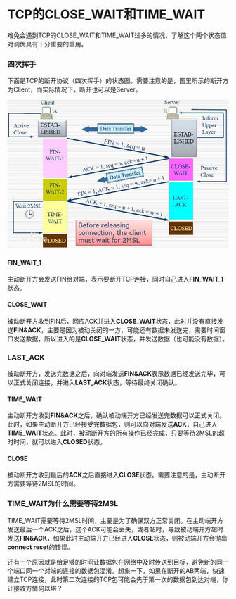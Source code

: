 # TCP的CLOSE_WAIT和TIME_WAIT 

难免会遇到TCP的CLOSE_WAIT和TIME_WAIT过多的情况，了解这个两个状态值对调优具有十分重要的重用。

### 四次挥手

下面是TCP的断开协议（四次挥手）的状态图。需要注意的是，图里所示的断开方为Client，而实际情况下，断开也可以是Server。

![](img/tcp-close_wait-time_wait.jpg)

#### FIN_WAIT_1

主动断开方会发送FIN给对端，表示要断开TCP连接，同时自己进入**FIN_WAIT_1**状态。

#### CLOSE_WAIT

被动断开方收到FIN后，回应ACK并进入**CLOSE_WAIT**状态，此时并没有直接发送**FIN&ACK**，主要是因为被动关闭的一方，可能还有数据未发送完，需要时间窗口发送数据，所以进入的是**CLOSE_WAIT**状态，并发送数据（也可能没有数据）。

### LAST_ACK

被动断开方，发送完数据之后，向对端发送**FIN&ACK**表示数据已经发送完毕，可以正式关闭连接，并进入**LAST_ACK**状态，等待最终关闭确认。

#### TIME_WAIT

主动断开方收到**FIN&ACK**之后，确认被动端开方已经发送完数据可以正式关闭。此时，如果主动断开方已经接受完数据包，则可以向对端发送**ACK**，自己进入**TIME_WAIT**状态。此时，被动断开方的所有操作已经完成，只要等待2MSL的超时时间，就可以进入**CLOSED**状态。

#### CLOSE

被动断开方收到最后的**ACK**之后直接进入**CLOSE**状态。需要注意的是，主动断开方需要等待2MSL的时间。

### TIME_WAIT为什么需要等待2MSL

TIME_WAIT需要等待2MSL时间，主要是为了确保双方正常关闭。在主动端开方发送最后一个ACK之后，这个ACK可能会丢失，或者超时，导致被动端开方超时发送**FIN&ACK**，如果此时主动端开方已经进入**CLOSE**状态，则被动端开方会抛出**connect reset**的错误。

还有一个原因就是给足够的时间让数据包在网络中及时传送到目标，避免新的同一个端口同一个对端的连接的数据包混淆。想象一下，如果在断开的AB两端，快速建立TCP连接，此时第二次连接的TCP包可能会先于第一次的数据包到达对端，你让接收方情何以堪？